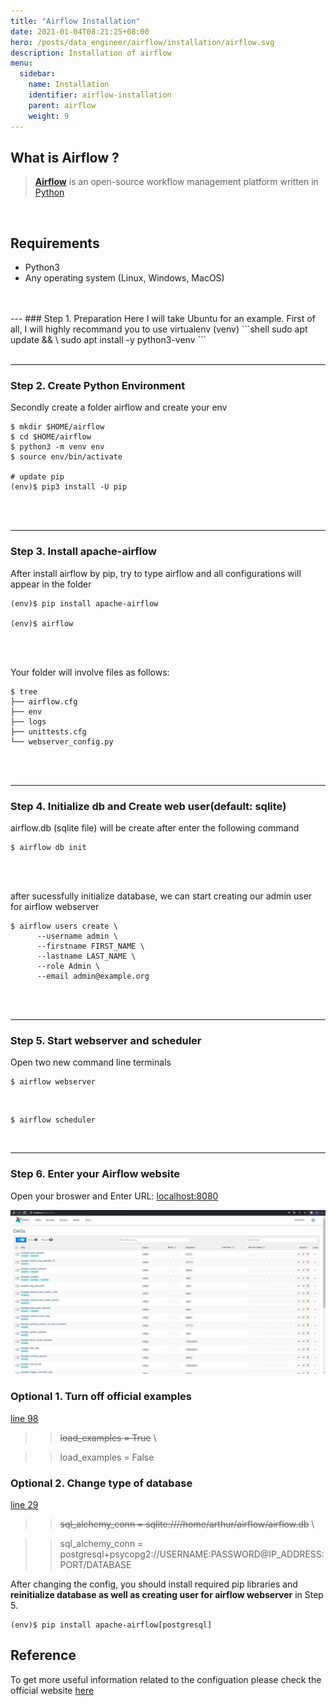 ```yaml
---
title: "Airflow Installation"
date: 2021-01-04T08:21:25+08:00
hero: /posts/data_engineer/airflow/installation/airflow.svg
description: Installation of airflow
menu:
  sidebar:
    name: Installation
    identifier: airflow-installation
    parent: airflow
    weight: 9
---
```


## What is Airflow ?
> [**Airflow**](https://airflow.apache.org/) is an open-source workflow management platform written in [Python](https://www.python.org/)

</br>

## Requirements
- Python3
- Any operating system (Linux, Windows, MacOS)

</br>
</br>
--- 
### Step 1. Preparation
Here I will take Ubuntu for an example. First of all, I will highly recommand you to use virtualenv (venv)
```shell
sudo apt update && \
sudo apt install -y python3-venv 
```
</br>
</br> 

---
### Step 2. Create Python Environment
Secondly create a folder airflow and create your env 
```shell
$ mkdir $HOME/airflow
$ cd $HOME/airflow
$ python3 -m venv env
$ source env/bin/activate

# update pip 
(env)$ pip3 install -U pip
```
</br>
</br>  
  
---
### Step 3. Install apache-airflow
After install airflow by pip, try to type airflow and all configurations will appear in the folder
```shell
(env)$ pip install apache-airflow

(env)$ airflow
```
</br>
</br>  

Your folder will involve files as follows:
```shell
$ tree
├── airflow.cfg
├── env
├── logs
├── unittests.cfg
└── webserver_config.py
```

</br>
</br> 
  
---
### Step 4. Initialize db and Create web user(default: sqlite)
airflow.db (sqlite file) will be create after enter the following command
```shell
$ airflow db init
```

</br>
</br>

after sucessfully initialize database, we can start creating our admin user for airflow webserver
```shell
$ airflow users create \
      --username admin \
      --firstname FIRST_NAME \
      --lastname LAST_NAME \
      --role Admin \
      --email admin@example.org
```
</br>
</br>  

---
### Step 5. Start webserver and scheduler
Open two new command line terminals
```shell
$ airflow webserver
```
</br>
 
```shell
$ airflow scheduler
```
</br>

---  
### Step 6. Enter your Airflow website
Open your broswer and Enter URL: [localhost:8080](localhost:8080)

![](/posts/data_engineer/airflow/installation/result.png)

### Optional 1. Turn off official examples
[line 98](https://github.com/arthurtibame/airflow-tutorial/blob/main/airflow.cfg)

>> ~~load_examples = True~~ \

>> load_examples = False

### Optional 2. Change type of database
[line 29](https://github.com/arthurtibame/airflow-tutorial/blob/main/airflow.cfg)

>> ~~sql_alchemy_conn = sqlite:////home/arthur/airflow/airflow.db~~ \
  
>> sql_alchemy_conn = postgresql+psycopg2://USERNAME:PASSWORD@IP_ADDRESS:PORT/DATABASE

After changing the config, you should install required pip libraries and **reinitialize database as well as creating user for airflow webserver** in Step 5.
```shell
(env)$ pip install apache-airflow[postgresql]
```

## Reference 
To get more useful information related to the configuation
please check the official website [here](https://airflow.apache.org/docs/apache-airflow/stable/howto/index.html)



